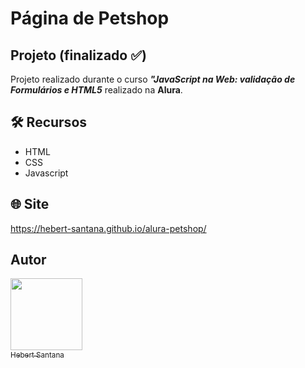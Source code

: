 # Página de Petshop
## Projeto (finalizado :white_check_mark:)

Projeto realizado durante o curso <strong><em>"JavaScript na Web: validação de Formulários e HTML5</em></strong> realizado na <strong>Alura</strong>.

## 🛠️ Recursos

* HTML
* CSS
* Javascript

## 🌐 Site

<https://hebert-santana.github.io/alura-petshop/>

## Autor

[<img src="https://avatars.githubusercontent.com/u/102166830?v=4" width=115><br><sub>Hebert Santana</sub>](https://github.com/hebert-santana)
